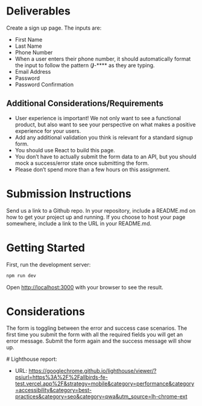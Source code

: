 # Deliverables

Create a sign up page. The inputs are: 

- First Name
- Last Name
- Phone Number
- When a user enters their phone number, it should automatically format the input to follow the pattern
 (***)***-**** as they are typing. 
- Email Address
- Password
- Password Confirmation


## Additional Considerations/Requirements

- User experience is important! We not only want to see a functional product, but also want to see your perspective on what makes a positive experience for your users.
- Add any additional validation you think is relevant for a standard signup form.
- You should use React to build this page.
- You don’t have to actually submit the form data to an API, but you should mock a success/error state once submitting the form.
- Please don’t spend more than a few hours on this assignment.


# Submission Instructions

Send us a link to a Github repo. In your repository, include a README.md on how to get your project up and running. If you choose to host your page somewhere, include a link to the URL in your README.md. 

# Getting Started

First, run the development server:

```bash
npm run dev
```

Open [http://localhost:3000](http://localhost:3000) with your browser to see the result.

# Considerations

The form is toggling between the error and success case scenarios. The first time you submit the form with all the required fields you will get an error message. Submit the form again and the success message will show up.

# Lighthouse report:

- URL: https://googlechrome.github.io/lighthouse/viewer/?psiurl=https%3A%2F%2Fallbirds-fe-test.vercel.app%2F&strategy=mobile&category=performance&category=accessibility&category=best-practices&category=seo&category=pwa&utm_source=lh-chrome-ext